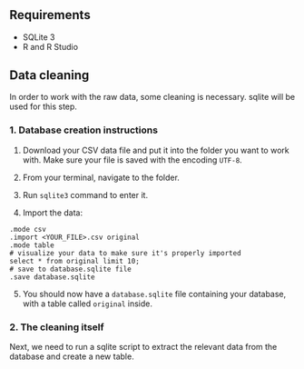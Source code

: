 #

## Requirements

- SQLite 3
- R and R Studio

## Data cleaning

In order to work with the raw data, some cleaning is necessary. sqlite will be
used for this step.

### 1. Database creation instructions

1. Download your CSV data file and put it into the folder you want to work with.
   Make sure your file is saved with the encoding `UTF-8`.

2. From your terminal, navigate to the folder.

3. Run `sqlite3` command to enter it.

4. Import the data:

```sqlite3
.mode csv
.import <YOUR_FILE>.csv original
.mode table
# visualize your data to make sure it's properly imported
select * from original limit 10;
# save to database.sqlite file
.save database.sqlite
```

5. You should now have a `database.sqlite` file containing your database, with a
   table called `original` inside.

### 2. The cleaning itself

Next, we need to run a sqlite script to extract the relevant data from the
database and create a new table.
